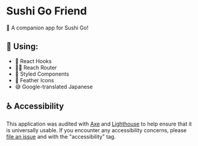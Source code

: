# Sushi Go Friend

🍣 A companion app for Sushi Go!

## 🧰 Using:

- 🎣 React Hooks
- 🙋‍♀️ Reach Router
- 💅 Styled Components
- 🦉 Feather Icons
- 😅 Google-translated Japanese

## ♿️ Accessibility

This application was audited with [Axe](https://www.deque.com/axe/) and [Lighthouse](https://developers.google.com/web/tools/lighthouse/) to help ensure that it is universally usable. If you encounter any accessibility concerns, please [file an issue](https://github.com/SeanMcP/sushi-go-friend/issues/new) and with the "accessibility" tag.